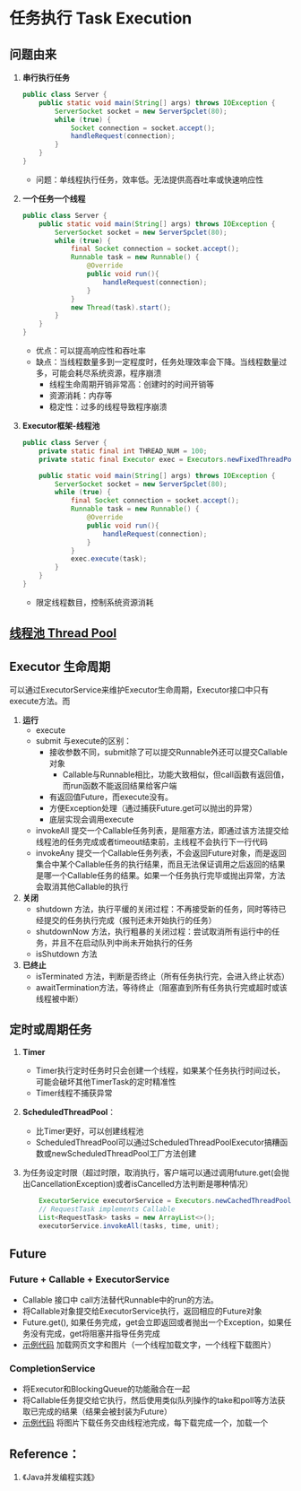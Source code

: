 # 任务执行 Task Execution

## 问题由来
1. **串行执行任务**

    ```java
    public class Server {
        public static void main(String[] args) throws IOException {
            ServerSocket socket = new ServerSpclet(80);
            while (true) {
                Socket connection = socket.accept();
                handleRequest(connection);
            }
        }
    }
    ```
   * 问题：单线程执行任务，效率低。无法提供高吞吐率或快速响应性
2. **一个任务一个线程**

    ```java
    public class Server {
        public static void main(String[] args) throws IOException {
            ServerSocket socket = new ServerSpclet(80);
            while (true) {
                final Socket connection = socket.accept();
                Runnable task = new Runnable() {
                    @Override
                    public void run(){
                        handleRequest(connection);
                    }
                }
                new Thread(task).start();
            }
        }
    }
    ```
    * 优点：可以提高响应性和吞吐率
    * 缺点：当线程数量多到一定程度时，任务处理效率会下降。当线程数量过多，可能会耗尽系统资源，程序崩溃
        - 线程生命周期开销非常高：创建时的时间开销等
        - 资源消耗：内存等
        - 稳定性：过多的线程导致程序崩溃
3. **Executor框架-线程池**

    ```java
    public class Server {
        private static final int THREAD_NUM = 100;
        private static final Executor exec = Executors.newFixedThreadPool(THREAD_NUM);

        public static void main(String[] args) throws IOException {
            ServerSocket socket = new ServerSpclet(80);
            while (true) {
                final Socket connection = socket.accept();
                Runnable task = new Runnable() {
                    @Override
                    public void run(){
                        handleRequest(connection);
                    }
                }
                exec.execute(task);
            }
        }
    }
    ```
    * 限定线程数目，控制系统资源消耗

## [线程池 Thread Pool](https://github.com/superstarchenxin/JavaConcurrencyInPractice/tree/master/src/main/java/multithread/pool)


## Executor 生命周期
可以通过ExecutorService来维护Executor生命周期，Executor接口中只有execute方法。而

1. **运行**
    * execute
    * submit 与execute的区别：
        - 接收参数不同，submit除了可以提交Runnable外还可以提交Callable对象
            + Callable与Runnable相比，功能大致相似，但call函数有返回值，而run函数不能返回结果给客户端
        - 有返回值Future，而execute没有。
        - 方便Exception处理（通过捕获Future.get可以抛出的异常）
        - 底层实现会调用execute
    * invokeAll 提交一个Callable任务列表，是阻塞方法，即通过该方法提交给线程池的任务完成或者timeout结束前，主线程不会执行下一行代码
    * invokeAny 提交一个Callable任务列表，不会返回Future对象，而是返回集合中某个Callable任务的执行结果，而且无法保证调用之后返回的结果是哪一个Callable任务的结果。如果一个任务执行完毕或抛出异常，方法会取消其他Callable的执行
2. **关闭**
    * shutdown 方法，执行平缓的关闭过程：不再接受新的任务，同时等待已经提交的任务执行完成（报刊还未开始执行的任务）
    * shutdownNow 方法，执行粗暴的关闭过程：尝试取消所有运行中的任务，并且不在启动队列中尚未开始执行的任务
    * isShutdown 方法
3. **已终止**
    * isTerminated 方法，判断是否终止（所有任务执行完，会进入终止状态）
    * awaitTermination方法，等待终止（阻塞直到所有任务执行完或超时或该线程被中断）

## 定时或周期任务
1. **Timer**
    * Timer执行定时任务时只会创建一个线程，如果某个任务执行时间过长，可能会破坏其他TimerTask的定时精准性
    * Timer线程不捕获异常
2. **ScheduledThreadPool**：
    * 比Timer更好，可以创建线程池
    * ScheduledThreadPool可以通过ScheduledThreadPoolExecutor搞糟函数或newScheduledThreadPool工厂方法创建
3. 为任务设定时限（超过时限，取消执行，客户端可以通过调用future.get(会抛出CancellationException)或者isCancelled方法判断是哪种情况）

    ```java
        ExecutorService executorService = Executors.newCachedThreadPool();
        // RequestTask implements Callable
        List<RequestTask> tasks = new ArrayList<>();
        executorService.invokeAll(tasks, time, unit);
    ```

## Future
### Future + Callable + ExecutorService
* Callable 接口中 call方法替代Runnable中的run的方法。
* 将Callable对象提交给ExecutorService执行，返回相应的Future对象
* Future.get(), 如果任务完成，get会立即返回或者抛出一个Exception，如果任务没有完成，get将阻塞并指导任务完成
* [示例代码](FutureTest.java) 加载网页文字和图片（一个线程加载文字，一个线程下载图片）

### CompletionService
* 将Executor和BlockingQueue的功能融合在一起
* 将Callable任务提交给它执行，然后使用类似队列操作的take和poll等方法获取已完成的结果（结果会被封装为Future）
* [示例代码](CompletionServiceTest.java) 将图片下载任务交由线程池完成，每下载完成一个，加载一个


## Reference：
1. 《Java并发编程实践》


